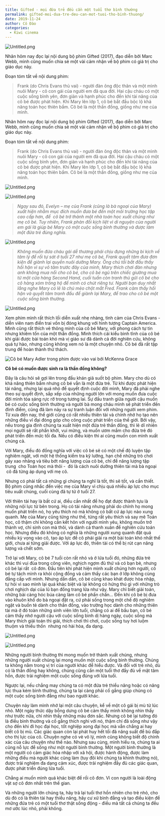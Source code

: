 ```yaml
---
title: Gifted - mọi đứa trẻ đều cần một tuổi thơ bình thường
permalink: gifted-moi-dua-tre-deu-can-mot-tuoi-tho-binh-thuong/
date: 2019-11-24
author: Cô Đào
categories:
  - Kiwi cinema
---
```


![Untitled.png](/images/9dab5731-6f08-401b-a4e7-2538e3e1ab91/Untitled.png)

Nhân hôm nay đọc lại nội dung bộ phim Gifted (2017), đạo diễn bởi Marc Webb, mình cũng muốn chia sẻ một vài cảm nhận về bộ phim có giá trị cho giáo dục này.

Đoạn tóm tắt về nội dung phim:

> Frank (do Chris Evans thủ vai) - người đàn ông độc thân và một mình nuôi Mary - cô con gái của người em đã qua đời. Hai cậu cháu có một cuộc sống bình yên, đơn giản và hạnh phúc cho đến khi tài năng của cô bé được phát hiện. Khi Mary lên lớp 1, cô bé bắt đầu bộc lộ khả năng toán học thiên bẩm. Cô bé là một thần đồng, giống như mẹ của mình.

Nhân hôm nay đọc lại nội dung bộ phim Gifted (2017), đạo diễn bởi Marc Webb, mình cũng muốn chia sẻ một vài cảm nhận về bộ phim có giá trị cho giáo dục này.

Đoạn tóm tắt về nội dung phim:

> Frank (do Chris Evans thủ vai) - người đàn ông độc thân và một mình nuôi Mary - cô con gái của người em đã qua đời. Hai cậu cháu có một cuộc sống bình yên, đơn giản và hạnh phúc cho đến khi tài năng của cô bé được phát hiện. Khi Mary lên lớp 1, cô bé bắt đầu bộc lộ khả năng toán học thiên bẩm. Cô bé là một thần đồng, giống như mẹ của mình.

![Untitled.png](/images/9dab5731-6f08-401b-a4e7-2538e3e1ab91/Untitled_1.png)

![Untitled.png](/images/9dab5731-6f08-401b-a4e7-2538e3e1ab91/Untitled_2.png)

> _Ngay sau đó, Evelyn – mẹ của Frank (cũng là bà ngoại của Mary) xuất hiện nhằm mục đích muốn đưa bé đến một môi trường học tập cao cấp hơn, để  cô bé trở thành một nhà toán học xuất chúng như mẹ cô bé. Tuy nhiên, Frank phản đối kịch liệt vì di nguyện của người em gái là giúp bé Mary có một cuộc sống bình thường và được làm một đứa trẻ đúng nghĩa._

![Untitled.png](/images/9dab5731-6f08-401b-a4e7-2538e3e1ab91/Untitled_3.png)

> _Không muốn đứa cháu gái dễ thương phải chịu đựng những bi kịch về tâm lý để rồi tự sát ở tuổi 27 như mẹ cô bé, Frank quyết tâm đưa đơn kiện để giành lại quyền nuôi dưỡng Mary. Ông chú tồi bắt đầu thấy hối hận vì sự vô tâm trước đây của mình, Mary thích chơi đàn nhưng anh không mua nổi cho cô bé, cho cô bé ngủ trên chiếc giường mua từ một cửa hàng Second Hand, cuối tuần còn tranh thủ gửi cô bé cho cô hàng xóm trông hộ để mình có chút riêng tư. Người bạn duy nhất lắng nghe Mary có lẽ là chú mèo chột mắt Fred. Frank cảm thấy hối hận và quyết tâm tranh đấu để giành lại Mary, để trao cho cô bé một cuộc sống bình thường._

![Untitled.png](/images/9dab5731-6f08-401b-a4e7-2538e3e1ab91/Untitled_4.png)

Xem phim mình rất thích lối diễn xuất nhẹ nhàng, tình cảm của Chris Evans - diễn viên nam điển trai vốn bị đóng khung với hình tượng Captain America. Mình cũng rất thích vẻ thông minh của cô bé Mary, với phong cách tự tin nhưng khiêm tốn của một thần đồng. Mình thích cái kiểu bình tĩnh của cô bé khi giải được bài toán khó mà vị giáo sư đã dành cả đời nghiên cứu, không quá tự hào, nhưng cũng không xem nó là một chuyện nhỏ. Cô bé đã rất tập trung để hoàn thành thử thách.

![Cô bé Mary Adler trong phim được vào vai bởi McKenna Grace](/images/9dab5731-6f08-401b-a4e7-2538e3e1ab91/Untitled_5.png)

**Cô bé có muốn được sinh ra là thần đồng không?**

Đây là câu hỏi sẽ gợi lên trong đầu khán giả suốt bộ phim. Mary cho dù có khả năng thiên bẩm nhưng cô bé vẫn là một đứa trẻ. Từ khi được phát hiện tài năng, nhưng lại quá nhỏ để quyết định cuộc đời mình, Mary đã phải nghe theo sự quyết định, sắp xếp của những người lớn với mong muốn đưa cuộc đời mình tỏa sáng rực rỡ trong tương lai. Sự đấu tranh giữa người cậu muốn bé có cuộc sống bình thường và người bà mong cháu mình sẽ phát triển đến đỉnh điểm, cũng đã làm nảy ra sự tranh luận đối với những người xem phim. Từ xưa đến nay, thế giới cũng có rất nhiều thiên tài và chính nhờ họ tạo nên những điều vĩ đại đóng góp cho công cuộc phát triển của thế giới. Bởi vậy, nếu trong gia đình chúng ta xuất hiện một đứa trẻ thần đồng, thì lẽ dĩ nhiên mọi người sẽ rất phấn khởi, vui mừng, và muốn ươm mầm cho đứa trẻ đó phát triển đến mức tối đa. Nếu có điều kiện thì ai cũng muốn con mình xuất chúng cả.

Với Mary, điều đó đồng nghĩa với việc cô bé sẽ có một chế độ luyện tập nghiêm ngặt, với một hệ thống kiểm tra kỹ lưỡng, hạn chế những trò chơi gây xao nhãng và tiêu bớt năng lượng của cô bé, chỉ để năng lượng tập trung  cho Toán học mà thôi -  đó là cách nuôi dưỡng thiên tài mà bà ngoại  cô đã từng áp dụng với mẹ cô.

Nhưng có phải tất cả những gì chúng ta nghĩ là tốt, thì sẽ tốt, và cần thiết. Bộ phim cũng nhắc đến việc mẹ của Mary vì chịu quá nhiều áp lực cho mục tiêu xuất chúng, cuối cùng đã tự tử ở tuổi 27.

Với thiên tài hay là bất cứ ai, điều cần nhất để họ đạt được thành tựu là những nội lực từ bên trong. Họ có tài năng nhưng phải do chính họ mong muốn phát triển nó, họ yêu thích nó mà không có bất cứ áp lực nào xung quanh. Mẹ của Mary cũng từng như thế, từng rất yêu thích và say mê Toán học, cô thậm chí không cần kết hôn với người mình yêu, không muốn trở thành vợ, chỉ sinh con mà thôi, và dành cả thanh xuân để nghiên cứu toán học. Nhưng điều đó không có nghĩa là những người xung quanh đặt quá nhiều kỳ vọng vào cô, tạo áp lực để cô phải giải ra một bài toán khó nhất thế giới, chưa ai từng giải được. Với áp lực đó, thiên tài có thể bị rút cạn năng lượng và chết sớm.

Trở lại với Mary, cô bé 7 tuổi còn rất nhỏ và ở lứa tuổi đó, những đứa trẻ khác thì vui đùa trong công viên, nghịch ngợm đủ thứ và có bạn bè, nhưng cô bé lại rất  cô đơn. Đầu tiên khi phát hiện mình xuất chúng hơn người, cô bé tự tách mình ra khỏi cộng đồng và cảm thấy các bạn ở lớp không cùng đẳng cấp với mình. Nhưng dần dần, cô bé cũng khao khát được hòa nhập, tự hỏi vì sao mình lại quá khác biệt và lại không có hứng thú gì với những trò chơi nghịch dại của lũ bạn đồng trang lứa như vậy. Mary chỉ biết giải toán, những bài càng hóc búa càng làm cô bé phấn chấn... Đến khi cô bé bị đưa vào khuôn khổ do bà ngoại đặt ra, cứ phải sống trong một chế độ nghiêm ngặt và buồn tẻ dành cho thần đồng, vào trường học dành cho những thiên tài mà ở đó toàn những sinh viên lớn tuổi, chẳng có ai để bầu bạn, cô bé cảm thấy nhớ người cậu với cuộc sống bình dị hàng ngày, cuộc sống mà Mary thích giải toán thì giải, thích chơi thì chơi, cuộc sống tuy hơi luộm thuộm và thiếu thốn  nhưng nó hài hòa, đa dạng.

![Untitled.png](/images/9dab5731-6f08-401b-a4e7-2538e3e1ab91/Untitled_6.png)

![Untitled.png](/images/9dab5731-6f08-401b-a4e7-2538e3e1ab91/Untitled_7.png)

Những người bình thường thì mong muốn trở thành xuất chúng, nhưng những người xuất chúng lại mong muốn một cuộc sống bình thường. Chúng ta không nằm trong vị trí của người khác để hiểu được. Và đối với trẻ nhỏ, dù có là thần đồng hay không, chúng cũng cần một tuổi thơ đầy đủ về mặt tâm hồn, được trải nghiệm một cuộc sống đúng với lứa tuổi.

Ngược lại, nếu chẳng may chúng ta có một đứa trẻ thiểu năng hoặc có năng lực thua kém bình thường, chúng ta lại càng phải cố gắng giúp chúng có một cuộc sống bình đẳng như bao người khác.

Chuyện này làm mình nhớ lại một câu chuyện, kể về một cô gái bị mù từ lúc nhỏ. Một ngày thức dậy bỗng dưng cô bé cảm thấy mình không nhìn thấy như trước nữa, chỉ nhìn thấy những màu đơn sắc. Nhưng cô bé lại tưởng đó là điều bình thường và cố gắng thích nghi với nó, thậm chí đã sống như vậy cho đến khi đi học đại học, tốt nghiệp xong đại học mà vẫn chẳng ai hay biết cô bị mù. Các giác quan còn lại phát huy hết tối đã năng suất để bù đắp cho thị lực của cô. Chuyện nghe có vẻ vô lý, mình cũng không biết độ chính xác của câu chuyện như thế nào. Nhưng sau cùng, mình hiểu ra, chúng ta ai cũng nỗ lực để sống như một người bình thường. Một người bình thường là một người có cảm giác hòa nhập với xã hội, được hành động, được làm những điều mà người khác cũng làm (tuy đôi khi chúng ta khinh thường nó), được trải nghiệm đa dạng cảm xúc, được trải nghiệm đầy đủ các giác quan, được phát triển đúng lứa tuổi.

Chẳng ai muốn mình quá khác biệt để rồi cô đơn. Vì con người là loài động vật sợ cô đơn nhất trên thế gian.

Và những người lớn chúng ta, hãy trả lại tuổi thơ hồn nhiên cho trẻ nhỏ, cho dù đó có là thiên tài hay thiểu năng, hãy cư xử bình đẳng và tạo điều kiện để những đứa trẻ có một tuổi thơ thật sống động - điều mà tất cả chúng ta đều mơ ước lúc nhỏ, phải không.
